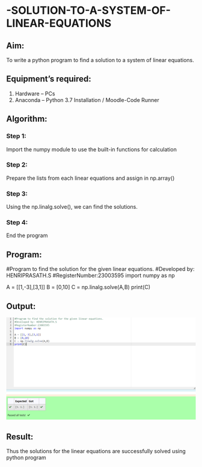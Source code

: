 # -SOLUTION-TO-A-SYSTEM-OF-LINEAR-EQUATIONS
## Aim:
To write a python program to find a solution to a system of linear equations.
## Equipment’s required:
1. 	Hardware – PCs
2. 	Anaconda – Python 3.7 Installation / Moodle-Code Runner
## Algorithm:
### Step 1: 
Import the numpy module to use the built-in functions for calculation
### Step 2: 
Prepare the lists from each linear equations and assign in np.array()
### Step 3: 
Using the np.linalg.solve(), we can find the solutions.
### Step 4: 
End the program
## Program:
#Program to find the solution for the given linear equations.
#Developed by: HENRIPRASATH.S
#RegisterNumber:23003595
import numpy as np

A = [[1,-3],[3,1]]
B = [0,10]
C = np.linalg.solve(A,B)
print(C)
## Output:
![output](/mat1.png)
## Result: 
Thus the solutions for the linear equations are successfully solved using python program

